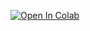 [![Open In Colab](https://colab.research.google.com/assets/colab-badge.svg)](https://colab.research.google.com/drive/13qSegRNwDtbpiN4w5DTbQCLKKgH-1QbZ?usp=sharing)
